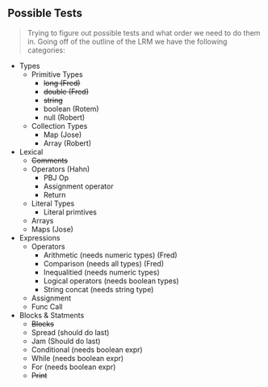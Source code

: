 ## Possible Tests

> Trying to figure out possible tests and what order we need to do them in.
> Going off of the outline of the LRM we have the following categories:

* Types
    * Primitive Types
        * ~~long (Fred)~~ 
        * ~~double (Fred)~~ 
        * ~~string~~
        * boolean (Rotem) 
        * null (Robert) 
    * Collection Types
        * Map (Jose)
        * Array (Robert) 
* Lexical
    * ~~Comments~~
    * Operators (Hahn)
        * PBJ Op
        * Assignment operator
        * Return
    * Literal Types
        * Literal primtives
    * Arrays
    * Maps (Jose)
* Expressions
    * Operators
        * Arithmetic (needs numeric types) (Fred)
        * Comparison (needs all types) (Fred)
        * Inequalitied (needs numeric types)
        * Logical operators (needs boolean types)
        * String concat (needs string type)
    * Assignment
    * Func Call
* Blocks & Statments
    * ~~Blocks~~
    * Spread (should do last)
    * Jam (Should do last)
    * Conditional (needs boolean expr)
    * While (needs boolean expr)
    * For (needs boolean expr)
    * ~~Print~~